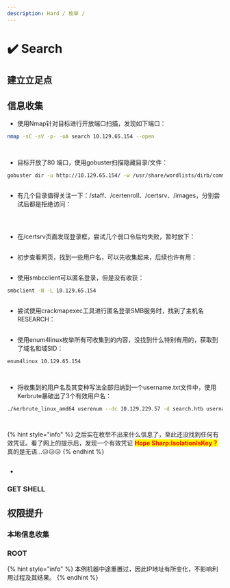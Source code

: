 ```yaml
---
description: Hard / 枚举 /
---
```


# ✔️ Search

## 建立立足点

## 信息收集

* 使用Nmap针对目标进行开放端口扫描，发现如下端口：

```bash
nmap -sC -sV -p- -oA search 10.129.65.154 --open
```

<figure><img src="../../.gitbook/assets/7 (10).png" alt=""><figcaption></figcaption></figure>

<figure><img src="../../.gitbook/assets/8 (10).png" alt=""><figcaption></figcaption></figure>

* 目标开放了80 端口，使用gobuster扫描隐藏目录/文件：

```bash
gobuster dir -u http://10.129.65.154/ -w /usr/share/wordlists/dirb/common.txt
```

<figure><img src="../../.gitbook/assets/2 (1) (1) (1) (1) (1) (1) (1) (1) (1).png" alt=""><figcaption></figcaption></figure>

* 有几个目录值得关注一下：/staff、/certenroll、/certsrv、/images，分别尝试后都是拒绝访问：

<figure><img src="../../.gitbook/assets/3 (7).png" alt=""><figcaption></figcaption></figure>

<figure><img src="../../.gitbook/assets/4 (8).png" alt=""><figcaption></figcaption></figure>

<figure><img src="../../.gitbook/assets/5 (8).png" alt=""><figcaption></figcaption></figure>

* 在/certsrv页面发现登录框，尝试几个弱口令后均失败，暂时放下：

<figure><img src="../../.gitbook/assets/6 (8).png" alt=""><figcaption></figcaption></figure>

* 初步查看网页，找到一些用户名，可以先收集起来，后续也许有用：

<figure><img src="../../.gitbook/assets/1 (1) (1) (1) (1) (1) (1) (1).png" alt=""><figcaption></figcaption></figure>

* 使用smbcclient可以匿名登录，但是没有收获：

```bash
smbclient -N -L 10.129.65.154
```

<figure><img src="../../.gitbook/assets/9 (8).png" alt=""><figcaption></figcaption></figure>

* 尝试使用crackmapexec工具进行匿名登录SMB服务时，找到了主机名RESEARCH：

<figure><img src="../../.gitbook/assets/10 (9).png" alt=""><figcaption></figcaption></figure>

* 使用enum4linux枚举所有可收集到的内容，没找到什么特别有用的，获取到了域名和域SID：

```bash
enum4linux 10.129.65.154
```

<figure><img src="../../.gitbook/assets/11 (7).png" alt=""><figcaption></figcaption></figure>

<figure><img src="../../.gitbook/assets/12 (6).png" alt=""><figcaption></figcaption></figure>

* 将收集到的用户名及其变种写法全部归纳到一个username.txt文件中，使用Kerbrute暴破出了3个有效用户名：

```bash
./kerbrute_linux_amd64 userenum --dc 10.129.229.57 -d search.htb username.txt
```

<figure><img src="../../.gitbook/assets/13 (6).png" alt=""><figcaption></figcaption></figure>

<figure><img src="../../.gitbook/assets/14 (5).png" alt=""><figcaption></figcaption></figure>

{% hint style="info" %}
之后实在枚举不出来什么信息了，至此还没找到任何有效凭证。看了网上的提示后，发现一个有效凭证 <mark style="color:red;">**Hope Sharp:IsolationIsKey？**</mark>真的是无语...😑😑😑
{% endhint %}

<figure><img src="../../.gitbook/assets/15 (6).png" alt=""><figcaption></figcaption></figure>

*



















### GET SHELL





## 权限提升

### 本地信息收集









### ROOT







{% hint style="info" %}
本例机器中途重置过，因此IP地址有所变化，不影响利用过程及其结果。
{% endhint %}
